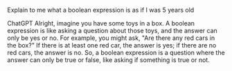 Explain to me what a boolean expression is as if I was 5 years old

ChatGPT
Alright, imagine you have some toys in a box. A boolean expression is like asking a question about those toys, and the answer can only be yes or no. For example, you might ask, "Are there any red cars in the box?" If there is at least one red car, the answer is yes; if there are no red cars, the answer is no. So, a boolean expression is a question where the answer can only be true or false, like asking if something is true or not.